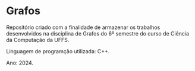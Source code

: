 # Grafos

Repositório criado com a finalidade de armazenar os trabalhos desenvolvidos na disciplina de Grafos do 6º semestre do curso de Ciência da Computação da UFFS.

Linguagem de programção utilizada: C++.

Ano: 2024.

